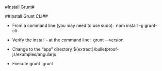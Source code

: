 #Install Grunt#

##Install Grunt CLI##
* From a command line (you may need to use sudo): 
npm install -g grunt-cli

* Verify the install - at the command line: 
grunt --version

* Change to the “app” directory ${extract}/bulletproof-js/examples/angularjs

* Execute grunt
 grunt
